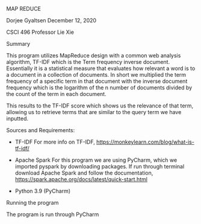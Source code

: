 MAP REDUCE

Dorjee Gyaltsen								                                                                                                    December 12, 2020


CSCI 496
Professor Lie Xie 

Summary

This program utilizes MapReduce design with a common web analysis algorithm, TF-IDF which is the Term frequency inverse document. Essentially it is a statistical measure that evaluates how relevant a word is to a document in a collection of documents. In short we multiplied the term frequency of a specific term in that document with the inverse document frequency which is the logarithm of the n number of documents divided by the count of the term in each document. 


This results to the TF-IDF score which shows us the relevance of that term, allowing us to retrieve terms that are similar to the query term we have inputted. 

Sources and Requirements: 

- TF-IDF
For more info on TF-IDF, https://monkeylearn.com/blog/what-is-tf-idf/

- Apache Spark 
For this program we are using PyCharm, which we imported pyspark by downloading packages. 
If run through terminal download Apache Spark and follow the documentation, https://spark.apache.org/docs/latest/quick-start.html

- Python 3.9 (PyCharm)

Running the program

The program is run through PyCharm




